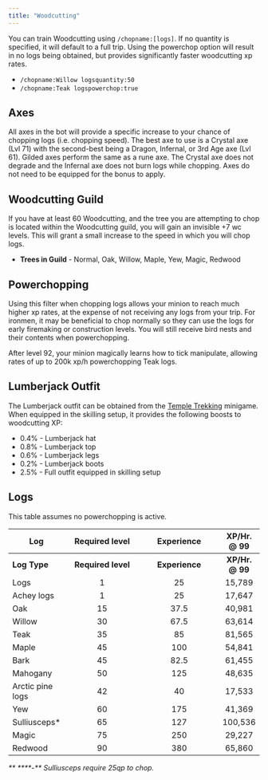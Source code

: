 ```yaml
---
title: "Woodcutting"
---
```


You can train Woodcutting using `/chopname:[logs]`. If no quantity is specified, it will default to a full trip. Using the powerchop option will result in no logs being obtained, but provides significantly faster woodcutting xp rates.

- `/chopname:Willow logsquantity:50`
- `/chopname:Teak logspowerchop:true`

## Axes

All axes in the bot will provide a specific increase to your chance of chopping logs (i.e. chopping speed). The best axe to use is a Crystal axe (Lvl 71) with the second-best being a Dragon, Infernal, or 3rd Age axe (Lvl 61). Gilded axes perform the same as a rune axe. The Crystal axe does not degrade and the Infernal axe does not burn logs while chopping. Axes do not need to be equipped for the bonus to apply.

## Woodcutting Guild

If you have at least 60 Woodcutting, and the tree you are attempting to chop is located within the Woodcutting guild, you will gain an invisible +7 wc levels. This will grant a small increase to the speed in which you will chop logs.

- **Trees in Guild** - Normal, Oak, Willow, Maple, Yew, Magic, Redwood

## Powerchopping

Using this filter when chopping logs allows your minion to reach much higher xp rates, at the expense of not receiving any logs from your trip. For ironmen, it may be beneficial to chop normally so they can use the logs for early firemaking or construction levels. You will still receive bird nests and their contents when powerchopping.

After level 92, your minion magically learns how to tick manipulate, allowing rates of up to 200k xp/h powerchopping Teak logs.

## Lumberjack Outfit

The Lumberjack outfit can be obtained from the [Temple Trekking](https://wiki.oldschool.gg/minigames/temple-trekking) minigame. When equipped in the skilling setup, it provides the following boosts to woodcutting XP:

- 0.4% - Lumberjack hat
- 0.8% - Lumberjack top
- 0.6% - Lumberjack legs
- 0.2% - Lumberjack boots
- 2.5% - Full outfit equipped in skilling setup

## Logs

This table assumes no powerchopping is active.

<table data-header-hidden><thead><tr><th>Log</th><th width="182" align="center">Required level</th><th width="180" align="center">Experience</th><th align="center">XP/Hr. @ 99</th></tr></thead><tbody><tr><td><strong>Log Type</strong></td><td align="center"><strong>Required level</strong></td><td align="center"><strong>Experience</strong></td><td align="center"><strong>XP/Hr. @ 99</strong></td></tr><tr><td>Logs</td><td align="center">1</td><td align="center">25</td><td align="center">15,789</td></tr><tr><td>Achey logs</td><td align="center">1</td><td align="center">25</td><td align="center">17,647</td></tr><tr><td>Oak</td><td align="center">15</td><td align="center">37.5</td><td align="center">40,981</td></tr><tr><td>Willow</td><td align="center">30</td><td align="center">67.5</td><td align="center">63,614</td></tr><tr><td>Teak</td><td align="center">35</td><td align="center">85</td><td align="center">81,565</td></tr><tr><td>Maple</td><td align="center">45</td><td align="center">100</td><td align="center">54,841</td></tr><tr><td>Bark</td><td align="center">45</td><td align="center">82.5</td><td align="center">61,455</td></tr><tr><td>Mahogany</td><td align="center">50</td><td align="center">125</td><td align="center">48,635</td></tr><tr><td>Arctic pine logs</td><td align="center">42</td><td align="center">40</td><td align="center">17,533</td></tr><tr><td>Yew</td><td align="center">60</td><td align="center">175</td><td align="center">41,369</td></tr><tr><td>Sulliusceps*</td><td align="center">65</td><td align="center">127</td><td align="center">100,536</td></tr><tr><td>Magic</td><td align="center">75</td><td align="center">250</td><td align="center">29,227</td></tr><tr><td>Redwood</td><td align="center">90</td><td align="center">380</td><td align="center">65,860</td></tr></tbody></table>

_** \*\***-\*\* Sulliusceps require 25qp to chop._
